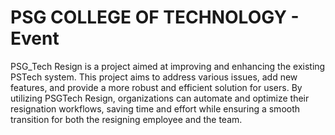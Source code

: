 # PSG COLLEGE OF TECHNOLOGY - Event

PSG_Tech Resign is a project aimed at improving and enhancing the existing PSTech system. This project aims to address various issues, add new features, and provide a more robust and efficient solution for users.
By utilizing PSGTech Resign, organizations can automate and optimize their resignation workflows, saving time and effort while ensuring a smooth transition for both the resigning employee and the team.
